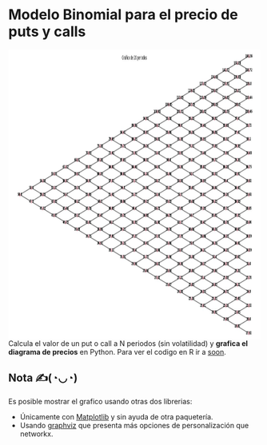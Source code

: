 # Modelo Binomial para el precio de puts y calls

<img align="left" src="https://github.com/Cuadernin/ModeloBinomial/blob/master/imagen1.jpg" height="580" width="1060"> 
<br/><br/><br/><br/><br/><br/><br/><br/><br/><br/><br/><br/><br/><br/><br/><br/><br/><br/><br/><br/><br/><br/><br/><br/><br/>

Calcula el valor de un put o call a N periodos (sin volatilidad) y **grafica el diagrama de precios** en Python. Para ver el codigo en R ir a [soon](https://github.com/Cuadernin).

## Nota ✍(◔◡◔)

Es posible mostrar el grafico usando otras dos librerias:

* Únicamente con [Matplotlib](https://matplotlib.org/stable/index.html) y sin ayuda de otra paquetería.
* Usando [graphviz](https://graphviz.readthedocs.io/en/stable/manual.html) que presenta más opciones de personalización que networkx. 

